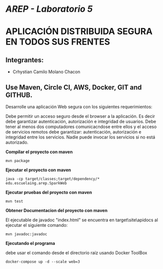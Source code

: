 # *AREP - Laboratorio 5*
# APLICACIÓN DISTRIBUIDA SEGURA EN TODOS SUS FRENTES

## Integrantes:

- Crhystian Camilo Molano Chacon

## Use Maven, Circle CI, AWS, Docker, GIT and GITHUB.
Desarrolle una aplicación Web segura con los siguientes requerimientos:

Debe permitir un acceso seguro desde el browser a la aplicación. Es decir debe garantizar autenticación, autorización e integridad de usuarios.
Debe tener al menos dos computadores comunicacndose entre ellos y el acceso de servicios remotos debe garantizar: autenticación, autorización e integridad entre los servicios. Nadie puede invocar los servicios si no está autorizado.


**Compilar el proyecto con maven**
```
mvn package
```

**Ejecutar el proyecto con maven**
```
java -cp target/classes;target/dependency/* edu.escuelaing.arep.SparkWeb

```

**Ejecutar pruebas del proyecto con maven**
```
mvn test
```

**Obtener Documentacion del proyecto con maven**

El ejecutable de javadoc "index.html" se encuentra en target\site\apidocs al ejecutar el siguiente comando:
```
mvn javadoc:javadoc
```

**Ejecutando el programa**

debe usar el comando desde el directorio raíz usando Docker ToolBox
```
docker-compose up -d --scale web=3
```